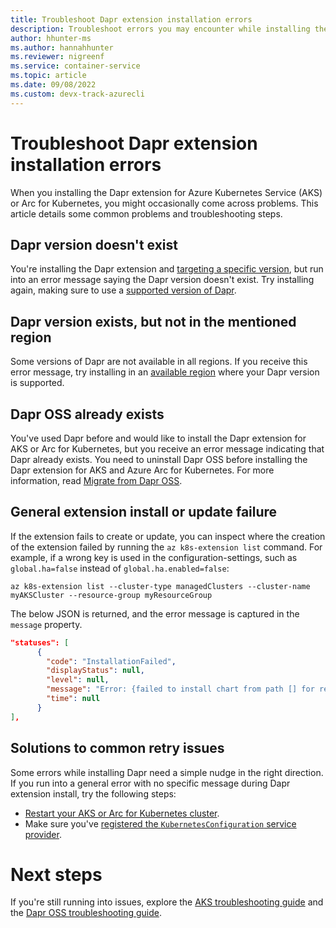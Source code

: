 ```yaml
---
title: Troubleshoot Dapr extension installation errors 
description: Troubleshoot errors you may encounter while installing the Dapr extension for AKS
author: hhunter-ms
ms.author: hannahhunter
ms.reviewer: nigreenf
ms.service: container-service
ms.topic: article
ms.date: 09/08/2022
ms.custom: devx-track-azurecli
---
```


# Troubleshoot Dapr extension installation errors

When you installing the Dapr extension for Azure Kubernetes Service (AKS) or Arc for Kubernetes, you might occasionally come across problems. This article details some common problems and troubleshooting steps.

## Dapr version doesn't exist

You're installing the Dapr extension and [targeting a specific version](./dapr.md#targeting-a-specific-dapr-version), but run into an error message saying the Dapr version doesn't exist. Try installing again, making sure to use a [supported version of Dapr](./dapr.md#dapr-versions). 

## Dapr version exists, but not in the mentioned region

Some versions of Dapr are not available in all regions. If you receive this error message, try installing in an [available region](./dapr.md#cloudsregions) where your Dapr version is supported.

## Dapr OSS already exists

You've used Dapr before and would like to install the Dapr extension for AKS or Arc for Kubernetes, but you receive an error message indicating that Dapr already exists. You need to uninstall Dapr OSS before installing the Dapr extension for AKS and Azure Arc for Kubernetes. For more information, read [Migrate from Dapr OSS](./dapr-migration.md).

## General extension install or update failure

If the extension fails to create or update, you can inspect where the creation of the extension failed by running the `az k8s-extension list` command. For example, if a wrong key is used in the configuration-settings, such as `global.ha=false` instead of `global.ha.enabled=false`: 

```azure-cli-interactive
az k8s-extension list --cluster-type managedClusters --cluster-name myAKSCluster --resource-group myResourceGroup
```

The below JSON is returned, and the error message is captured in the `message` property.

```json
"statuses": [
      {
        "code": "InstallationFailed",
        "displayStatus": null,
        "level": null,
        "message": "Error: {failed to install chart from path [] for release [dapr-1]: err [template: dapr/charts/dapr_sidecar_injector/templates/dapr_sidecar_injector_poddisruptionbudget.yaml:1:17: executing \"dapr/charts/dapr_sidecar_injector/templates/dapr_sidecar_injector_poddisruptionbudget.yaml\" at <.Values.global.ha.enabled>: can't evaluate field enabled in type interface {}]} occurred while doing the operation : {Installing the extension} on the config",
        "time": null
      }
],
```

## Solutions to common retry issues

Some errors while installing Dapr need a simple nudge in the right direction. If you run into a general error with no specific message during Dapr extension install, try the following steps:

- [Restart your AKS or Arc for Kubernetes cluster](./start-stop-cluster.md).
- Make sure you've [registered the `KubernetesConfiguration` service provider](./dapr.md#register-the-kubernetesconfiguration-service-provider).

# Next steps

If you're still running into issues, explore the [AKS troubleshooting guide](./troubleshooting.md) and the [Dapr OSS troubleshooting guide](https://docs.dapr.io/operations/troubleshooting/common_issues/).